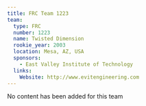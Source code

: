 ```yaml
---
title: FRC Team 1223
team:
  type: FRC
  number: 1223
  name: Twisted Dimension
  rookie_year: 2003
  location: Mesa, AZ, USA
  sponsors:
    - East Valley Institute of Technology
  links:
    Website: http://www.evitengineering.com
---
```

No content has been added for this team